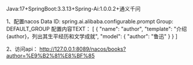 Java:17+SpringBoot:3.3.13+Spring-Ai:1.0.0.2+通义千问

1、配置nacos
Data ID: spring.ai.alibaba.configurable.prompt
Group: DEFAULT_GROUP
配置内容TEXT：
[
  {
    "name": "author",
    "template": "介绍 {author}，列出其生平经历和文学成就",
    "model": {
      "author": "鲁迅"
    }
  }
]

2、访问api：
http://127.0.0.1:8089/nacos/books?author=%E9%B2%81%E8%BF%85

